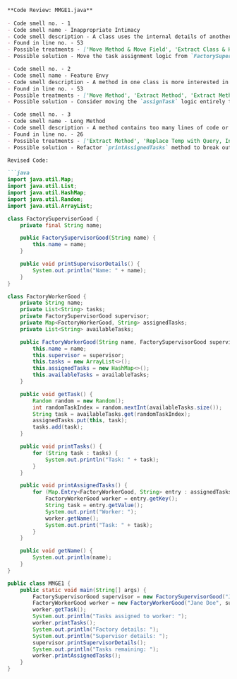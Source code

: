 ```markdown
**Code Review: MMGE1.java**
    
- Code smell no. - 1
- Code smell name - Inappropriate Intimacy
- Code smell description - A class uses the internal details of another class excessively, leading to high coupling and low cohesion.
- Found in line no. - 53
- Possible treatments - ['Move Method & Move Field', 'Extract Class & Hide Delegate', 'Change Bidirectional Association to Unidirectional', ' Replace Delegation with Inheritance']
- Possible solution - Move the task assignment logic from `FactorySupervisorGood` to `FactoryWorkerGood` and keep the `assignedTasks` related functionality within `FactoryWorkerGood` to reduce direct dependency on the supervisor.

- Code smell no. - 2
- Code smell name - Feature Envy
- Code smell description - A method in one class is more interested in the methods of a different class than the ones in its own class, indicating it may be misplaced.
- Found in line no. - 53
- Possible treatments - ['Move Method', 'Extract Method', 'Extract Method', 'Extract Method with Move Method']
- Possible solution - Consider moving the `assignTask` logic entirely to `FactoryWorkerGood` so that it leverages attributes and logic related to the worker in determining task assignment.

- Code smell no. - 3
- Code smell name - Long Method
- Code smell description - A method contains too many lines of code or complex logic making it difficult to understand and maintain.
- Found in line no. - 26
- Possible treatments - ['Extract Method', 'Replace Temp with Query, Introduce Parameter Object or Preserve Whole Object', 'Decompose Conditional']
- Possible solution - Refactor `printAssignedTasks` method to break out printing logic into a separate method for increased clarity and reusability.

Revised Code:

```java
import java.util.Map;
import java.util.List;
import java.util.HashMap;
import java.util.Random;
import java.util.ArrayList;

class FactorySupervisorGood {
    private final String name;

    public FactorySupervisorGood(String name) {
        this.name = name;
    }

    public void printSupervisorDetails() {
        System.out.println("Name: " + name);
    }
}

class FactoryWorkerGood {
    private String name;
    private List<String> tasks;
    private FactorySupervisorGood supervisor;
    private Map<FactoryWorkerGood, String> assignedTasks;
    private List<String> availableTasks;

    public FactoryWorkerGood(String name, FactorySupervisorGood supervisor, List<String> availableTasks) {
        this.name = name;
        this.supervisor = supervisor;
        this.tasks = new ArrayList<>();
        this.assignedTasks = new HashMap<>();
        this.availableTasks = availableTasks;
    }

    public void getTask() {
        Random random = new Random();
        int randomTaskIndex = random.nextInt(availableTasks.size());
        String task = availableTasks.get(randomTaskIndex);
        assignedTasks.put(this, task);
        tasks.add(task);
    }

    public void printTasks() {
        for (String task : tasks) {
            System.out.println("Task: " + task);
        }
    }

    public void printAssignedTasks() {
        for (Map.Entry<FactoryWorkerGood, String> entry : assignedTasks.entrySet()) {
            FactoryWorkerGood worker = entry.getKey();
            String task = entry.getValue();
            System.out.print("Worker: ");
            worker.getName();
            System.out.print("Task: " + task);
        }
    }

    public void getName() {
        System.out.println(name);
    }
}

public class MMGE1 {
    public static void main(String[] args) {
        FactorySupervisorGood supervisor = new FactorySupervisorGood("John Doe");
        FactoryWorkerGood worker = new FactoryWorkerGood("Jane Doe", supervisor, List.of("Task 1", "Task 2", "Task 3"));
        worker.getTask();
        System.out.println("Tasks assigned to worker: ");
        worker.printTasks();
        System.out.println("Factory details: ");
        System.out.println("Supervisor details: ");
        supervisor.printSupervisorDetails();
        System.out.println("Tasks remaining: ");
        worker.printAssignedTasks();
    }
}
```
```
